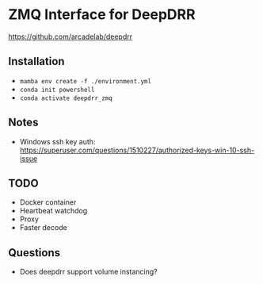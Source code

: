 # ZMQ Interface for DeepDRR

https://github.com/arcadelab/deepdrr

## Installation
- `mamba env create -f ./environment.yml`
- `conda init powershell`
- `conda activate deepdrr_zmq`

## Notes
- Windows ssh key auth: https://superuser.com/questions/1510227/authorized-keys-win-10-ssh-issue

## TODO
<!-- - Auto tool loader -->
<!-- - Allow recreate projector -->
<!-- - Cache volumes -->
<!-- - Manager -->
- Docker container
- Heartbeat watchdog
- Proxy
- Faster decode


## Questions
- Does deepdrr support volume instancing?
